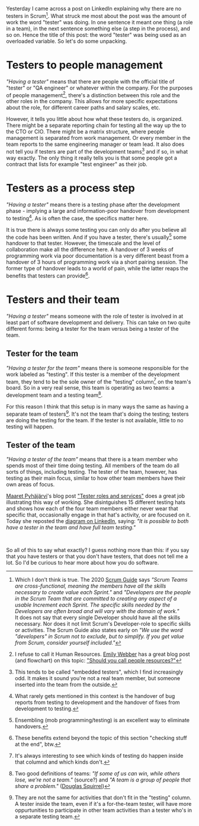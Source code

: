 <!--
.. title: "Tester" is an overloaded variable
.. slug: tester-is-an-overloaded-variable
.. date: 2022-08-04 11:39:25 UTC+02:00
.. tags: management, semantics, software testing, test management
.. category: software testing
.. link: 
.. description: 
.. type: text
-->

Yesterday I came across a post on LinkedIn explaining why there are no testers in Scrum[^1]. What struck me most about the post was the amount of work the word "tester" was doing. In one sentence it meant one thing (a role in a team), in the next sentence something else (a step in the process), and so on. Hence the title of this post: the word "tester" was being used as an overloaded variable. So let's do some unpacking.

[^1]: Which I don't think is true. The 2020 [Scrum Guide](https://scrumguides.org/scrum-guide.html) says *"Scrum Teams are cross-functional, meaning the members have all the skills necessary to create value each Sprint."* and *"Developers are the people in the Scrum Team that are committed to creating any aspect of a usable Increment each Sprint. The specific skills needed by the Developers are often broad and will vary with the domain of work."*  
It does not say that every single Developer should have all the skills necessary. Nor does it not limit Scrum's Developer-role to specific skills or activities. The Scrum Guide also states early on *"We use the word "developers" in Scrum not to exclude, but to simplify. If you get value from Scrum, consider yourself included."*



# Testers to people management
*"Having a tester"* means that there are people with the official title of "tester" or "QA engineer" or whatever within the company. For the purposes of people management[^2], there's a distinction between this role and the other roles in the company. This allows for more specific expectations about the role, for different career paths and salary scales, etc.

<!-- TEASER_END -->

However, it tells you little about how what these testers do, is organized. There might be a separate reporting chain for testing all the way up the to the CTO or CIO. There might be a matrix structure, where people management is separated from work management. Or every member in the team reports to the same engineering manager or team lead. It also does not tell you if testers are part of the development teams[^3] and if so, in what way exactly. The only thing it really tells you is that some people got a contract that lists for example "test engineer" as their job.

[^2]: I refuse to call it Human Resources. [Emily Webber](https://emilywebber.co.uk/) has a great blog post (and flowchart) on this topic: ["Should you call people resources?"](https://emilywebber.co.uk/should-you-call-people-resources/)

[^3]: This tends to be called "embedded testers", which I find increasingly odd. It makes it sound you're not a real team member, but someone inserted into the team from the outside.




# Testers as a process step

*"Having a tester"* means there is a testing phase after the development phase - implying a large and information-poor handover from development to testing[^4]. As is often the case, the specifics matter here.

It is true there is always some testing you can only do after you believe all the code has been written. And if you have a tester, there's usually[^5] some handover to that tester. However, the timescale and the level of collaboration make all the difference here. A handover of 3 weeks of programming work via poor documentation is a very different beast from a handover of 3 hours of programming work via a short pairing session. The former type of handover leads to a world of pain, while the latter reaps the benefits that testers can provide[^6].


[^4]: What rarely gets mentioned in this context is the handover of bug reports from testing to development and the handover of fixes from development to testing.

[^5]: Ensembling (mob programming/testing) is an excellent way to eliminate handovers.

[^6]: These benefits extend beyond the topic of this section "checking stuff at the end", btw.



# Testers and their team
*"Having a tester"* means someone with the role of tester is involved in at least part of software development and delivery. This can take on two quite different forms: being a tester for the team versus being a tester of the team.


## Tester for the team
*"Having a tester for the team"* means there is someone responsible for the work labeled as "testing". If this tester is a member of the development team, they tend to be the sole owner of the "testing" column[^7] on the team's board. So in a very real sense, this team is operating as two teams: a development team and a testing team[^8].

For this reason I think that this setup is in many ways the same as having a separate team of testers[^9]. It's not the team that's doing the testing; testers are doing the testing for the team. If the tester is not available, little to no testing will happen.


## Tester of the team
*"Having a tester of the team"* means that there is a team member who spends most of their time doing testing. All members of the team do all sorts of things, including testing. The tester of the team, however, has testing as their main focus, similar to how other team members have their own areas of focus.

[Maaret Pyhäjärvi](https://twitter.com/maaretp)'s blog post ["Tester roles and services"](https://visible-quality.blogspot.com/2021/07/tester-roles-and-services.html) does a great job illustrating this way of working. She disintguishes 15 different testing hats and shows how each of the four team members either never wear that specific that, occasionally engage in that hat's activity, or are focused on it. Today she reposted the [diagram on LinkedIn](https://www.linkedin.com/posts/maaret_it-is-possible-to-both-have-a-tester-in-the-activity-6960845948419747840-NKpv), saying: *"It is possible to both have a tester in the team and have full team testing."*

[^7]:It's always interesting to see which kinds of testing do happen inside that columnd and which kinds don't.

[^8]: Two good definitions of teams: *"If some of us can win, while others lose, we're not a team."* (source?) and *"A team is a group of people that share a problem."* ([Douglas Squirrel](https://twitter.com/douglassquirrel))

[^9]: They are not the same for activities that don't fit in the "testing" column. A tester inside the team, even if it's a for-the-team tester, will have more oppurtunities to participate in other team activities than a tester who's in a separate testing team.


<div style="margin-top: 2.7rem" />


So all of this to say what exactly? I guess nothing more than this: if you say that you have testers or that you don't have testers, that does not tell me a lot. So I'd be curious to hear more about how you do software.
